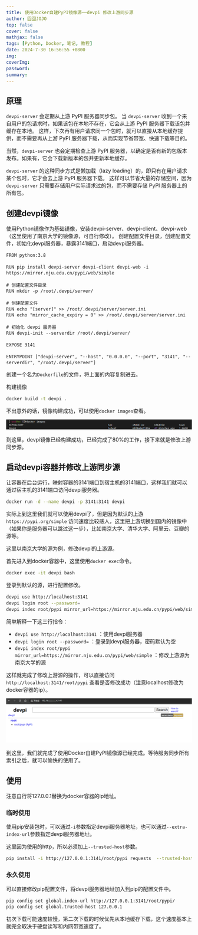 ```yaml
---
title: 使用Docker自建PyPI镜像源——devpi 修改上游同步源
author: 囧囧JOJO
top: false
cover: false
mathjax: false
tags: [Python, Docker, 笔记, 教程]
date: 2024-7-30 16:56:55 +0800
img:
coverImg:
password:
summary:
---
```



## 原理
`devpi-server` 会定期从上游 PyPI 服务器同步包。
当 `devpi-server` 收到一个来自用户的包请求时，如果该包在本地不存在，它会从上游 PyPI 服务器下载该包并缓存在本地。
这样，下次再有用户请求同一个包时，就可以直接从本地缓存提供，而不需要再从上游 PyPI 服务器下载，从而实现节省带宽、快速下载等目的。

当然，`devpi-server` 也会定期检查上游 PyPI 服务器，以确定是否有新的包版本发布。如果有，它会下载新版本的包并更新本地缓存。

`devpi-server` 的这种同步方式是懒加载（lazy loading）的，即只有在用户请求某个包时，它才会去上游 PyPI 服务器下载。
这样可以节省大量的存储空间，因为 `devpi-server` 只需要存储用户实际请求过的包，而不需要存储 PyPI 服务器上的所有包。

## 创建devpi镜像
使用Python镜像作为基础镜像，安装devpi-server、devpi-client、devpi-web（这里使用了南京大学的镜像源，可自行修改）。
创建配置文件目录，创建配置文件，初始化devpi服务器，暴露3141端口，启动devpi服务器。

```
FROM python:3.8

RUN pip install devpi-server devpi-client devpi-web -i https://mirror.nju.edu.cn/pypi/web/simple

# 创建配置文件目录
RUN mkdir -p /root/.devpi/server/

# 创建配置文件
RUN echo "[server]" >> /root/.devpi/server/server.ini
RUN echo "mirror_cache_expiry = 0" >> /root/.devpi/server/server.ini

# 初始化 devpi 服务器
RUN devpi-init --serverdir /root/.devpi/server/

EXPOSE 3141

ENTRYPOINT ["devpi-server", "--host", "0.0.0.0", "--port", "3141", "--serverdir", "/root/.devpi/server"]
```
创建一个名为`Dockerfile`的文件，将上面的内容复制进去。

构建镜像

```bash
docker build -t devpi .
```

不出意外的话，镜像构建成功，可以使用`docker images`查看。

![img.png](./../assets/images/RSKUCql3or/img.png)

到这里，devpi镜像已经构建成功，已经完成了80%的工作，接下来就是修改上游同步源。

## 启动devpi容器并修改上游同步源

让容器在后台运行，映射容器的3141端口到宿主机的3141端口，这样我们就可以通过宿主机的3141端口访问devpi服务器。

```bash
docker run -d --name devpi -p 3141:3141 devpi
```

实际上到这里我们就可以使用devpi了，但是因为默认的上游 `https://pypi.org/simple` 访问速度比较感人，这里把上游切换到国内的镜像中（如果你是服务器可以跳过这一步），比如南京大学、清华大学、阿里云、豆瓣的源等。

这里以南京大学的源为例，修改devpi的上游源。

首先进入到docker容器中，这里使用`docker exec`命令。

```bash
docker exec -it devpi bash
```

登录到默认的源，进行配置修改。

```bash
devpi use http://localhost:3141
devpi login root --password=
devpi index root/pypi mirror_url=https://mirror.nju.edu.cn/pypi/web/simple
```

简单解释一下这三行指令：
- `devpi use http://localhost:3141` ：使用devpi服务器
- `devpi login root --password=` ：登录到devpi服务器，密码默认为空
- `devpi index root/pypi mirror_url=https://mirror.nju.edu.cn/pypi/web/simple` ：修改上游源为南京大学的源

这样就完成了修改上游源的操作，可以直接访问`http://localhost:3141/root/pypi` 查看是否修改成功（注意localhost修改为docker容器的ip）。

![img.png](./../assets/images/RSKUCql3or/img2.png)

到这里，我们就完成了使用Docker自建PyPI镜像源已经完成。等待服务同步所有索引之后，就可以愉快的使用了。

## 使用

注意自行将127.0.0.1替换为docker容器的ip地址。

### 临时使用
使用pip安装包时，可以通过`-i`参数指定devpi服务器地址，也可以通过`--extra-index-url`参数指定devpi服务器地址。

这里因为使用的http，所以必须加上`--trusted-host`参数。
```bash
pip install -i http://127.0.0.1:3141/root/pypi requests  --trusted-host 127.0.0.1
```

### 永久使用
可以直接修改pip配置文件，将devpi服务器地址加入到pip的配置文件中。
```bash
pip config set global.index-url http://127.0.0.1:3141/root/pypi/
pip config set global.trusted-host 127.0.0.1
```

初次下载可能速度较慢，第二次下载的时候优先从本地缓存下载，这个速度基本上就完全取决于硬盘读写和内网带宽速度了。
